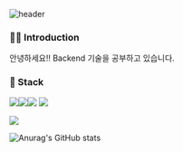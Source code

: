 ![header](https://capsule-render.vercel.app/api?type=waving&fontColor=FFF&color=&height=330&section=header&text=Welcome!&animation=scaleIn&fontSize=90&fontAlignY=44)

### 👩🏻 Introduction
안녕하세요!!
Backend 기술을 공부하고 있습니다.

### 🔧 Stack
<img src="https://img.shields.io/badge/Spring-6DB33F?style=for-the-badge&logo=Spring&logoColor=white"><img src="https://img.shields.io/badge/Spring Boot-6DB33F?style=for-the-badge&logo=Spring Boot&logoColor=white"><img src="https://img.shields.io/badge/Spring Security-6DB33F?style=for-the-badge&logo=Spring Security&logoColor=white">
<img src="https://img.shields.io/badge/HTML5-#E34F26?style=for-the-badge&logo=HTML5&logoColor=white">


<img src="https://img.shields.io/badge/Python-3776AB?style=for-the-badge&logo=Python&logoColor=white">

![Anurag's GitHub stats](https://github-readme-stats.vercel.app/api?username=eunkyung-kim-99&show_icons=true&theme=radical)
